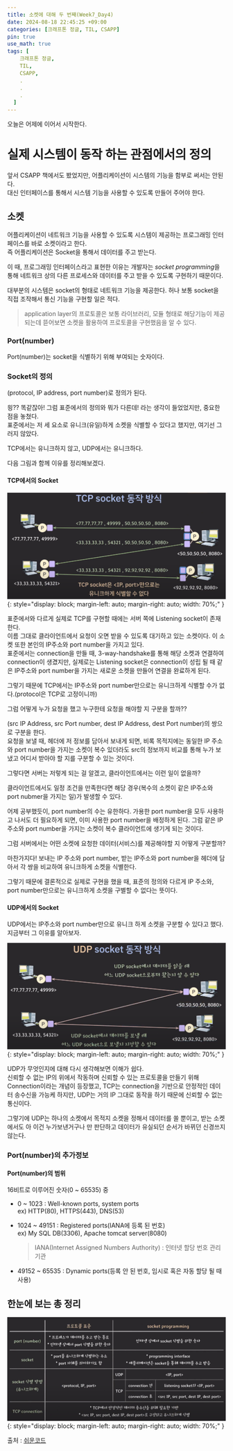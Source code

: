 ```yaml
---
title: 소켓에 대해 두 번째(Week7_Day4)
date: 2024-08-18 22:45:25 +09:00
categories: [크래프톤 정글, TIL, CSAPP]
pin: true
use_math: true
tags: [
    크래프톤 정글,
    TIL,
    CSAPP,
    .
    .
    .
  ]
---
```


오늘은 어제에 이어서 시작한다.

# 실제 시스템이 동작 하는 관점에서의 정의

앞서 CSAPP 책에서도 봤었지만, 어플리케이션이 시스템의 기능을 함부로 써서는 안된다.  
대신 인터페이스를 통해서 시스템 기능을 사용할 수 있도록 만들어 주어야 한다.

## 소켓

어플리케이션이 네트워크 기능을 사용할 수 있도록 시스템이 제공하는 프로그래밍 인터페이스를 바로 소켓이라고 한다.  
즉 어플리케이션은 Socket을 통해서 데이터를 주고 받는다.

이 때, 프로그래밍 인터페이스라고 표현한 이유는 개발자는 *socket programming*을 통해 네트워크 상의 다른 프로세스와 데이터를 주고 받을 수 있도록 구현하기 때문이다.

대부분의 시스템은 socket의 형태로 네트워크 기능을 제공한다. 허나 보통 socket을 직접 조작해서 통신 기능을 구현할 일은 적다.

> application layer의 프로토콜은 보통 라이브러리, 모듈 형태로 해당기능이 제공되는데 뜯어보면 소켓을 활용하여 프로토콜을 구현했음을 알 수 있다.

### Port(number)

Port(number)는 socket을 식별하기 위해 부여되는 숫자이다.

### Socket의 정의

(protocol, IP address, port number)로 정의가 된다.

읭?? 똑같잖아! 그럼 표준에서의 정의와 뭐가 다른데! 라는 생각이 들었었지만, 중요한 점을 놓쳤다.  
표준에서는 저 세 요소로 유니크(유일)하게 소켓을 식별할 수 있다고 했지만, 여기선 그러지 않았다.

TCP에서는 유니크하지 않고, UDP에서는 유니크하다.

다음 그림과 함께 이유를 정리해보겠다.

#### TCP에서의 Socket

![TCP](../../assets/img/post_img/20240818/TCP.png){: style="display: block; margin-left: auto; margin-right: auto; width: 70%;" }

표준에서와 다르게 실제로 TCP를 구현할 때에는 서버 쪽에 Listening socket이 존재한다.  
이름 그대로 클라이언트에서 요청이 오면 받을 수 있도록 대기하고 있는 소켓이다. 이 소켓 또한 본인의 IP주소와 port number을 가지고 있다.  
표준에서는 connection을 만들 때, 3-way-handshake를 통해 해당 소켓과 연결하여 connection이 생겼지만, 실제로는 Listening socket은 connection이 성립 될 때 같은 IP주소와 port number을 가지는 새로운 소켓을 만들어 연결을 완료하게 된다.

그렇기 때문에 TCP에서는 IP주소와 port number만으로는 유니크하게 식별할 수가 없다.(protocol은 TCP로 고정이니까)

그럼 어떻게 누가 요청을 했고 누구한테 요청을 해야할 지 구분을 할까??

(src IP Address, src Port number, dest IP Address, dest Port number)의 쌍으로 구분을 한다.  
요청을 보낼 때, 헤더에 저 정보를 담아서 보내게 되면, 비록 목적지에는 동일한 IP 주소와 port number을 가지는 소켓이 복수 있더라도 src의 정보까지 비교를 통해 누가 보냈고 어디서 받아야 할 지를 구분할 수 있는 것이다.

그렇다면 서버는 저렇게 되는 걸 알겠고, 클라이언트에서는 이런 일이 없을까?

클라이언트에서도 일정 조건을 만족한다면 해당 경우(복수의 소켓이 같은 IP주소와 port nubmer을 가지는 일)가 발생할 수 있다.

어제 공부했듯이, port number의 수는 유한하다. 가용한 port number을 모두 사용하고 나서도 더 필요하게 되면, 이미 사용한 port number을 배정하게 된다. 그럼 같은 IP 주소와 port number을 가지는 소켓이 복수 클라이언트에 생기게 되는 것이다.

그럼 서버에서는 어떤 소켓에 요청한 데이터(서비스)를 제공해야할 지 어떻게 구분할까?

마찬가지다! 보내는 IP 주소와 port number, 받는 IP주소와 port number을 헤더에 담아서 각 쌍을 비교하여 유니크하게 소켓을 식별한다.

그렇기 때문에 결론적으로 실제로 구현을 했을 때, 표준의 정의와 다르게 IP 주소와, port number만으로는 유니크하게 소켓을 구별할 수 없다는 뜻이다.

#### UDP에서의 Socket

UDP에서는 IP주소와 port number만으로 유니크 하게 소켓을 구분할 수 있다고 했다. 지금부터 그 이유를 알아보자.

![UDP](../../assets/img/post_img/20240818/UDP.png){: style="display: block; margin-left: auto; margin-right: auto; width: 70%;" }

UDP가 무엇인지에 대해 다시 생각해보면 이해가 쉽다.  
신뢰할 수 없는 IP의 위에서 작동하며 신뢰할 수 있는 프로토콜을 만들기 위해 Connection이라는 개념이 등장했고, TCP는 connection을 기반으로 안정적인 데이터 송수신을 가능케 하지만, UDP는 거의 IP 그대로 동작을 하기 때문에 신뢰할 수 없는 통신이다.

그렇기에 UDP는 하나의 소켓에서 목적지 소켓을 정해서 데이터를 쏠 뿐이고, 받는 소켓에서도 아 이건 누가보낸거구나 만 판단하고 데이터가 유실되던 순서가 바뀌던 신경쓰지 않는다.

### Port(number)의 추가정보

#### Port(number)의 범위

16비트로 이루어진 숫자(0 ~ 65535) 중

- 0 ~ 1023 : Well-known ports, system ports  
  ex) HTTP(80), HTTPS(443), DNS(53)

- 1024 ~ 49151 : Registered ports(IANA에 등록 된 번호)  
  ex) My SQL DB(3306), Apache tomcat server(8080)

  > IANA(Internet Assigned Numbers Authority) : 인터넷 할당 번호 관리 기관

- 49152 ~ 65535 : Dynamic ports(등록 안 된 번호, 임시로 혹은 자동 할당 될 때 사용)

## 한눈에 보는 총 정리

![Summary](../../assets/img/post_img/20240818/Summary.png){: style="display: block; margin-left: auto; margin-right: auto; width: 70%;" }

출처 : [쉬운코드](https://www.youtube.com/watch?v=WwseO8l8rZc)
